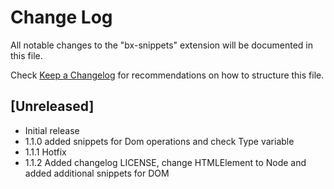 # Change Log

All notable changes to the "bx-snippets" extension will be documented in this file.

Check [Keep a Changelog](http://keepachangelog.com/) for recommendations on how to structure this file.

## [Unreleased]

- Initial release
- 1.1.0 added snippets for Dom operations and check Type variable
- 1.1.1 Hotfix
- 1.1.2 Added changelog LICENSE, change HTMLElement to Node and added additional snippets for DOM
